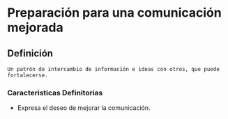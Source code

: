 # Preparación para una comunicación mejorada
## Definición
	Un patrón de intercambio de información e ideas con otros, que puede fortalecerse.

### Caracteristicas Definitorias

- Expresa el deseo de mejorar
la comunicación.
